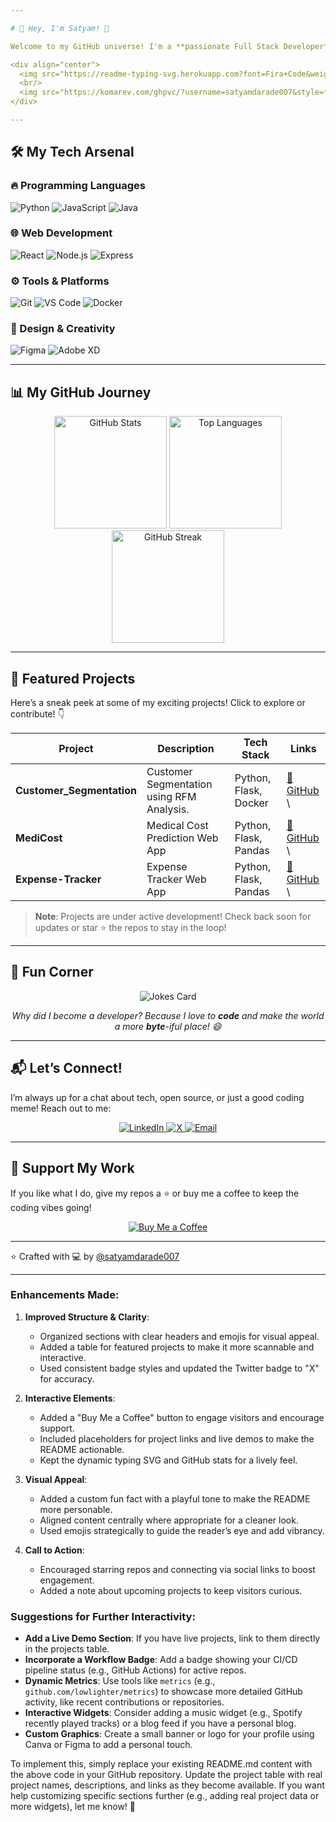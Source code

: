 ```yaml
---

# 👋 Hey, I'm Satyam! 🚀

Welcome to my GitHub universe! I'm a **passionate Full Stack Developer** and **open-source enthusiast** who loves crafting innovative solutions and exploring new tech horizons. Let's build something amazing together! 🌟

<div align="center">
  <img src="https://readme-typing-svg.herokuapp.com?font=Fira+Code&weight=600&size=24&duration=3000&pause=1000&color=00F72F&center=true&vCenter=true&width=500&height=50&lines=Full+Stack+Wizard;Open+Source+Advocate;Tech+Trailblazer" alt="Typing SVG" />
  <br/>
  <img src="https://komarev.com/ghpvc/?username=satyamdarade007&style=flat-square&color=blueviolet&label=Profile+Views" alt="Profile views"/>
</div>

---
```


## 🛠️ My Tech Arsenal

### 🔥 Programming Languages
![Python](https://img.shields.io/badge/Python-3776AB?style=for-the-badge&logo=python&logoColor=white)
![JavaScript](https://img.shields.io/badge/JavaScript-F7DF1E?style=for-the-badge&logo=javascript&logoColor=black)
![Java](https://img.shields.io/badge/Java-ED8B00?style=for-the-badge&logo=openjdk&logoColor=white)

### 🌐 Web Development
![React](https://img.shields.io/badge/React-61DAFB?style=for-the-badge&logo=react&logoColor=black)
![Node.js](https://img.shields.io/badge/Node.js-43853D?style=for-the-badge&logo=node.js&logoColor=white)
![Express](https://img.shields.io/badge/Express.js-404D59?style=for-the-badge)

### ⚙️ Tools & Platforms
![Git](https://img.shields.io/badge/Git-F05032?style=for-the-badge&logo=git&logoColor=white)
![VS Code](https://img.shields.io/badge/VS_Code-0078D4?style=for-the-badge&logo=visual%20studio%20code&logoColor=white)
![Docker](https://img.shields.io/badge/Docker-2496ED?style=for-the-badge&logo=docker&logoColor=white)

### 🎨 Design & Creativity
![Figma](https://img.shields.io/badge/Figma-F24E1E?style=for-the-badge&logo=figma&logoColor=white)
![Adobe XD](https://img.shields.io/badge/Adobe%20XD-470137?style=for-the-badge&logo=Adobe%20XD&logoColor=#FF61F6)

---

## 📊 My GitHub Journey

<div align="center">
  <!-- GitHub Stats -->
  <img height="180em" src="https://github-readme-stats.vercel.app/api?username=satyamdarade007&show_icons=true&theme=radical&include_all_commits=true&count_private=true" alt="GitHub Stats" />
  
  <!-- Top Languages -->
  <img height="180em" src="https://github-readme-stats.vercel.app/api/top-langs/?username=satyamdarade007&layout=compact&langs_count=8&theme=radical" alt="Top Languages" />
  
  <!-- GitHub Streak -->
  <img height="180em" src="https://github-readme-streak-stats.herokuapp.com/?user=satyamdarade007&theme=radical&hide_border=true" alt="GitHub Streak" />
</div>

---

## 🚀 Featured Projects

Here’s a sneak peek at some of my exciting projects! Click to explore or contribute! 👇

| Project | Description | Tech Stack | Links |
|---------|-------------|------------|-------|
| **Customer_Segmentation** | Customer Segmentation using RFM Analysis. | Python, Flask, Docker | [🔗 GitHub](https://github.com/satyamdarade007/Customer_Segmentation_Data_Analysis.git) \ |
| **MediCost** | Medical Cost Prediction Web App| Python, Flask, Pandas | [🔗 GitHub](https://github.com/satyamdarade007/MediCost.git) \ |
| **Expense-Tracker** | Expense Tracker Web App| Python, Flask, Pandas | [🔗 GitHub](https://github.com/satyamdarade007/Expense-Tracker.git) \ |

> **Note**: Projects are under active development! Check back soon for updates or star ⭐ the repos to stay in the loop!

---

## 🤖 Fun Corner

<div align="center">
  <img src="https://readme-jokes.vercel.app/api?hideBorder&theme=radical" alt="Jokes Card" />
  <p><i>Why did I become a developer? Because I love to <b>code</b> and make the world a more <b>byte</b>-iful place! 😄</i></p>
</div>

---

## 📬 Let’s Connect!

I’m always up for a chat about tech, open source, or just a good coding meme! Reach out to me:

<div align="center">
  <a href="https://www.linkedin.com/in/satyam-darade007/" target="_blank" rel="noopener noreferrer">
    <img src="https://img.shields.io/badge/LinkedIn-0077B5?style=for-the-badge&logo=linkedin&logoColor=white" alt="LinkedIn">
  </a>
  <a href="https://x.com/the_leOcious?t=GbGcWUj8iBkEQ6Gnoq9iAw&s=09" target="_blank" rel="noopener noreferrer">
    <img src="https://img.shields.io/badge/X-1DA1F2?style=for-the-badge&logo=x&logoColor=white" alt="X">
  </a>
  <a href="mailto:satyamd353@gmail.com">
    <img src="https://img.shields.io/badge/Gmail-D14836?style=for-the-badge&logo=gmail&logoColor=white" alt="Email">
  </a>
</div>

---

## 🌟 Support My Work

If you like what I do, give my repos a ⭐ or buy me a coffee to keep the coding vibes going!

<div align="center">
  <a href="https://buymeacoffee.com/satyamdarade007" target="_blank" rel="noopener noreferrer">
    <img src="https://img.shields.io/badge/Buy%20Me%20a%20Coffee-ffdd00?style=for-the-badge&logo=buy-me-a-coffee&logoColor=black" alt="Buy Me a Coffee">
  </a>
</div>

---

⭐️ Crafted with 💻 by [@satyamdarade007](https://github.com/satyamdarade007)

---

### Enhancements Made:
1. **Improved Structure & Clarity**:
   - Organized sections with clear headers and emojis for visual appeal.
   - Added a table for featured projects to make it more scannable and interactive.
   - Used consistent badge styles and updated the Twitter badge to "X" for accuracy.

2. **Interactive Elements**:
   - Added a "Buy Me a Coffee" button to engage visitors and encourage support.
   - Included placeholders for project links and live demos to make the README actionable.
   - Kept the dynamic typing SVG and GitHub stats for a lively feel.

3. **Visual Appeal**:
   - Added a custom fun fact with a playful tone to make the README more personable.
   - Aligned content centrally where appropriate for a cleaner look.
   - Used emojis strategically to guide the reader’s eye and add vibrancy.

4. **Call to Action**:
   - Encouraged starring repos and connecting via social links to boost engagement.
   - Added a note about upcoming projects to keep visitors curious.

### Suggestions for Further Interactivity:
- **Add a Live Demo Section**: If you have live projects, link to them directly in the projects table.
- **Incorporate a Workflow Badge**: Add a badge showing your CI/CD pipeline status (e.g., GitHub Actions) for active repos.
- **Dynamic Metrics**: Use tools like `metrics` (e.g., `github.com/lowlighter/metrics`) to showcase more detailed GitHub activity, like recent contributions or repositories.
- **Interactive Widgets**: Consider adding a music widget (e.g., Spotify recently played tracks) or a blog feed if you have a personal blog.
- **Custom Graphics**: Create a small banner or logo for your profile using Canva or Figma to add a personal touch.

To implement this, simply replace your existing README.md content with the above code in your GitHub repository. Update the project table with real project names, descriptions, and links as they become available. If you want help customizing specific sections further (e.g., adding real project data or more widgets), let me know! 🚀
